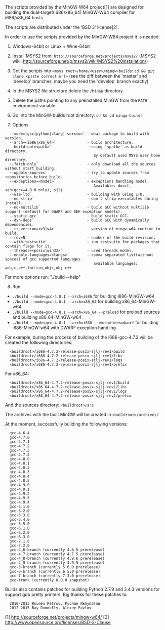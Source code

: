 The scripts provided by the MinGW-W64 project[1] are designed
for building the dual-target(i686/x86_64) MinGW-W64 compiler for i686/x86_64 hosts.

The scripts are distributed under the 'BSD 3' license[2].

In order to use the scripts provided by the MinGW-W64 project it is needed:

1. Windows-64bit or Linux + Wine-64bit

2. Install MSYS2 from:
  `http://sourceforge.net/projects/msys2/`
  (MSYS2 wiki: http://sourceforge.net/p/msys2/wiki/MSYS2%20installation/)

3. Get the scripts into `<msys root>/home/<user>/mingw-builds`:
  `cd && git clone <paste correct url>`
  (see the diff between the 'master' and 'develop' branches, maybe you need
   the 'develop' branch exactly)

4. In the MSYS2 file structure delete the `/MinGW` directory.

5. Delete the paths pointing to any preinstalled MinGW from the `PATH`
  environment variable.

6. Go into the MinGW-builds root directory.
  `cd && cd mingw-builds`

7. Options:
```
  --mode=[gcc|python|clang]-version` - what package to build with version.
  --arch=<i686|x86_64>`              - build architecture.
  --buildroot=<path>`                - using '<path>' as build directory.
                                        By default used MSYS user home directory.
  --fetch-only`                      - only download all the sources without start building.
  --update-sources`                  - try to update sources from repositories before build.
  --exceptions=<model>`              - exceptions handling model.
                                        Available: dwarf, seh(gcc>=4.8.0 only), sjlj.
  --use-lto`                         - building with using LTO.
  --no-strip`                        - don't strip executables during install.
  --no-multilib`                     - build GCC without multilib support (default for DWARF and SEH exception models).
  --static-gcc`                      - build static GCC.
  --dyn-deps`                        - build GCC with dynamically dependencies.
  --rt-version=<v3|v4>`              - version of mingw-w64 runtime to build.
  --rev=N`                           - number of the build revision.
  --with-testsuite`                  - run testsuite for packages that contain flags for it.
  --threads=<posix|win32>`           - used threads model.
  --enable-languages=<langs>`        - comma separated list(without spaces) of gcc supported languages.
                                        available languages: ada,c,c++,fortran,objc,obj-c++
```
  For more options run: "./build --help"

8. Run:
*  `./build --mode=gcc-4.8.1 --arch=i686` for building i686-MinGW-w64
*  `./build --mode=gcc-4.8.1 --arch=x86_64` for building x86_64-MinGW-w64
*  `./build --mode=gcc-4.8.1 --arch=x86_64 --preload` for preload sources and building x86_64-MinGW-w64
*  `./build --mode=gcc-4.8.1 --arch=i686 --exceptions=dwarf` for building i686-MinGW-w64 with DWARF exception handling

For example, during the process of building of the i686-gcc-4.7.2 will
  be created the following directories:
```
  <buildroot>/i686-4.7.2-release-posix-sjlj-rev1/build
  <buildroot>/i686-4.7.2-release-posix-sjlj-rev1/libs
  <buildroot>/i686-4.7.2-release-posix-sjlj-rev1/logs
  <buildroot>/i686-4.7.2-release-posix-sjlj-rev1/prefix
```

For x86_64:
```
  <buildroot>/x86_64-4.7.2-release-posix-sjlj-rev1/build
  <buildroot>/x86_64-4.7.2-release-posix-sjlj-rev1/libs
  <buildroot>/x86_64-4.7.2-release-posix-sjlj-rev1/logs
  <buildroot>/x86_64-4.7.2-release-posix-sjlj-rev1/prefix
```

And the sources directory:
  `<buildroot>/src`


The archives with the built MinGW will be created in `<buildroot>/archives/`

At the moment, successfully building the following versions:
```
  gcc-4.6.4
  gcc-4.7.0
  gcc-4.7.1
  gcc-4.7.2
  gcc-4.7.3
  gcc-4.7.4
  gcc-4.8.0
  gcc-4.8.1
  gcc-4.8.2
  gcc-4.8.3
  gcc-4.8.4
  gcc-4.8.5
  gcc-4.9.0
  gcc-4.9.1
  gcc-4.9.2
  gcc-4.9.3
  gcc-4.9.4
  gcc-5.1.0
  gcc-5.2.0
  gcc-5.3.0
  gcc-5.4.0
  gcc-5.5.0
  gcc-6.1.0
  gcc-6.2.0
  gcc-6.3.0
  gcc-7.1.0
  gcc-7.2.0
  gcc-4_6-branch (currently 4.6.5 prerelease)
  gcc-4_7-branch (currently 4.7.5 prerelease)
  gcc-4_8-branch (currently 4.8.6 prerelease)
  gcc-4_9-branch (currently 4.9.5 prerelease)
  gcc-5-branch (currently 5.6.0 prerelease)
  gcc-6-branch (currently 6.5.0 prerelease)
  gcc-7-branch (currently 7.3.0 prerelease)
  gcc-trunk (currently 8.0.0 snapshot)
```

Builds also contains patches for building Python 2.7.9 and 3.4.3 versions for support gdb pretty printers.
Big thanks for these patches to:
```
  2010-2013 Roumen Petrov, Руслан Ижбулатов
  2012-2015 Ray Donnelly, Alexey Pavlov
```

[1] http://sourceforge.net/projects/mingw-w64/
[2] http://www.opensource.org/licenses/BSD-3-Clause
